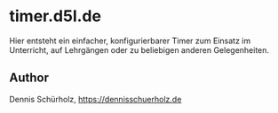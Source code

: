 # timer.d5l.de

Hier entsteht ein einfacher, konfigurierbarer Timer zum Einsatz im Unterricht, auf Lehrgängen oder zu beliebigen anderen Gelegenheiten.

## Author

Dennis Schürholz, https://dennisschuerholz.de

